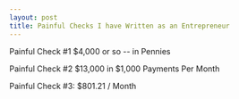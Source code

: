 ```yaml
---
layout: post
title: Painful Checks I have Written as an Entrepreneur
---
```

Painful Check #1 $4,000 or so -- in Pennies

Painful Check #2 $13,000 in $1,000 Payments Per Month

Painful Check #3: $801.21 / Month